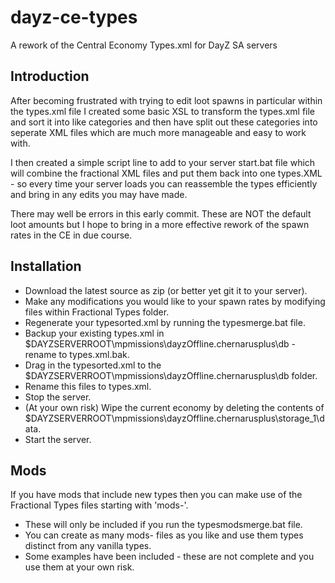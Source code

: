 # dayz-ce-types
A rework of the Central Economy Types.xml for DayZ SA servers

## Introduction
After becoming frustrated with trying to edit loot spawns in particular within the types.xml file I created some basic XSL to transform the types.xml file and sort it into like categories and then have split out these categories into seperate XML files which are much more manageable and easy to work with.

I then created a simple script line to add to your server start.bat file which will combine the fractional XML files and put them back into one types.XML - so every time your server loads you can reassemble the types efficiently and bring in any edits you may have made.

There may well be errors in this early commit. These are NOT the default loot amounts but I hope to bring in a more effective rework of the spawn rates in the CE in due course.

## Installation
* Download the latest source as zip (or better yet git it to your server).
* Make any modifications you would like to your spawn rates by modifying files within Fractional Types folder.
* Regenerate your typesorted.xml by running the typesmerge.bat file.
* Backup your existing types.xml in $DAYZSERVERROOT\mpmissions\dayzOffline.chernarusplus\db - rename to types.xml.bak.
* Drag in the typesorted.xml to the $DAYZSERVERROOT\mpmissions\dayzOffline.chernarusplus\db folder.
* Rename this files to types.xml.
* Stop the server.
* (At your own risk) Wipe the current economy by deleting the contents of $DAYZSERVERROOT\mpmissions\dayzOffline.chernarusplus\storage_1\data\.
* Start the server.

## Mods
If you have mods that include new types then you can make use of the Fractional Types files starting with 'mods-'.

* These will only be included if you run the typesmodsmerge.bat file.
* You can create as many mods- files as you like and use them types distinct from any vanilla types.
* Some examples have been included - these are not complete and you use them at your own risk.
